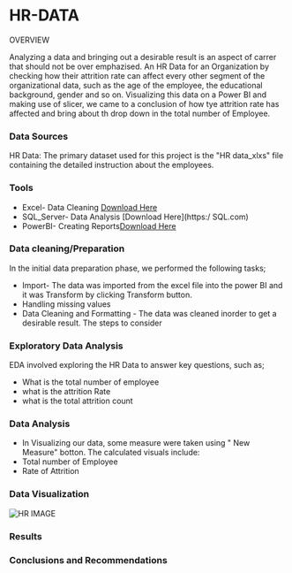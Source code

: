 # HR-DATA

OVERVIEW 

Analyzing a data and bringing out a desirable result is an aspect of carrer that should not be over emphazised. An HR Data for an Organization by checking how their attrition rate can affect every other segment of the organizational data, such as the age of the employee, the educational background, gender and so on. Visualizing this data on a Power BI and making use of slicer, we came to a conclusion of how tye attrition rate has affected and bring about th drop down in the total number of Employee. 

### Data Sources 
HR Data: The primary dataset used for this project is the "HR data_xlxs" file containing the detailed instruction about the employees.

### Tools

- Excel- Data Cleaning [Download Here](https://microsoft.com)
- SQL_Server- Data Analysis [Download Here](https:/ SQL.com)
- PowerBI- Creating Reports[Download Here](https://powerBI.com)

### Data cleaning/Preparation

  In the initial data preparation phase, we performed the following tasks;
- Import- The data was imported from the excel file into the power BI and it was Transform by clicking Transform button.
- Handling missing values
- Data Cleaning and Formatting - The data was cleaned inorder to get a desirable result. The steps to consider 

### Exploratory Data Analysis
EDA involved exploring the HR Data to answer key questions, such as;
- What is the total number of employee
- what is the attrition Rate
- what is the total attrition count

### Data Analysis

- In Visualizing our data, some measure were taken using " New Measure" botton. The calculated visuals include:
- Total number of Employee
- Rate of Attrition

### Data Visualization
  
  ![HR IMAGE](https://github.com/user-attachments/assets/ef0526d3-2076-42cd-95a7-e92cd710a117)


### Results 


### Conclusions and Recommendations 
